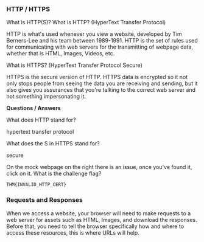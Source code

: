 <h3>HTTP / HTTPS</h3>

What is HTTP(S)?
What is HTTP? (HyperText Transfer Protocol)

HTTP is what's used whenever you view a website, developed by Tim Berners-Lee and his team between 1989-1991. HTTP is the set of rules used for communicating with web servers for the transmitting of webpage data, whether that is HTML, Images, Videos, etc.

What is HTTPS? (HyperText Transfer Protocol Secure)

HTTPS is the secure version of HTTP. HTTPS data is encrypted so it not only stops people from seeing the data you are receiving and sending, but it also gives you assurances that you're talking to the correct web server and not something impersonating it.

**Questions / Answers**

What does HTTP stand for?

hypertext transfer protocol

What does the S in HTTPS stand for?

secure

On the mock webpage on the right there is an issue, once you've found it, click on it. What is the challenge flag?

```THM{INVALID_HTTP_CERT}```

<h3>Requests and Responses</h3>

When we access a website, your browser will need to make requests to a web server for assets such as HTML, Images, and download the responses. Before that, you need to tell the browser specifically how and where to access these resources, this is where URLs will help.

